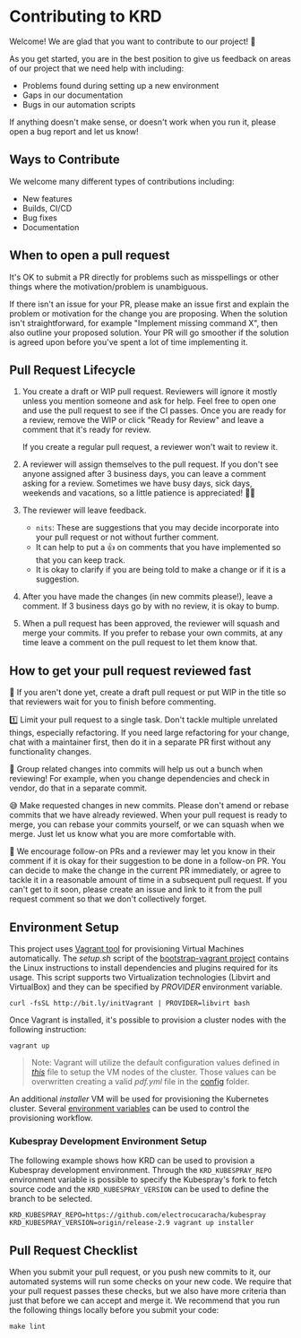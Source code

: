# Contributing to KRD

Welcome! We are glad that you want to contribute to our project! 💖

As you get started, you are in the best position to give us feedback on areas of
our project that we need help with including:

* Problems found during setting up a new environment
* Gaps in our documentation
* Bugs in our automation scripts

If anything doesn't make sense, or doesn't work when you run it, please open a
bug report and let us know!

## Ways to Contribute

We welcome many different types of contributions including:

* New features
* Builds, CI/CD
* Bug fixes
* Documentation

## When to open a pull request

It's OK to submit a PR directly for problems such as misspellings or other
things where the motivation/problem is unambiguous.

If there isn't an issue for your PR, please make an issue first and explain the
problem or motivation for the change you are proposing. When the solution isn't
straightforward, for example "Implement missing command X", then also outline
your proposed solution. Your PR will go smoother if the solution is agreed upon
before you've spent a lot of time implementing it.

## Pull Request Lifecycle

1. You create a draft or WIP pull request. Reviewers will ignore it mostly
   unless you mention someone and ask for help. Feel free to open one and use
   the pull request to see if the CI passes. Once you are ready for a review,
   remove the WIP or click "Ready for Review" and leave a comment that it's
   ready for review.

   If you create a regular pull request, a reviewer won't wait to review it.
1. A reviewer will assign themselves to the pull request. If you don't see
   anyone assigned after 3 business days, you can leave a comment asking for a
   review. Sometimes we have busy days, sick days, weekends and vacations, so a
   little patience is appreciated! 🙇‍♀️
1. The reviewer will leave feedback.
    * `nits`: These are suggestions that you may decide incorporate into your
      pull request or not without further comment.
    * It can help to put a 👍 on comments that you have implemented so that you
      can keep track.
    * It is okay to clarify if you are being told to make a change or if it is a
      suggestion.
1. After you have made the changes (in new commits please!), leave a comment. If
   3 business days go by with no review, it is okay to bump.
1. When a pull request has been approved, the reviewer will squash and merge
   your commits. If you prefer to rebase your own commits, at any time leave a
   comment on the pull request to let them know that.

## How to get your pull request reviewed fast

🚧 If you aren't done yet, create a draft pull request or put WIP in the title
so that reviewers wait for you to finish before commenting.

1️⃣ Limit your pull request to a single task. Don't tackle multiple unrelated
things, especially refactoring. If you need large refactoring for your change,
chat with a maintainer first, then do it in a separate PR first without any
functionality changes.

🎳 Group related changes into commits will help us out a bunch when reviewing!
For example, when you change dependencies and check in vendor, do that in a
separate commit.

😅 Make requested changes in new commits. Please don't amend or rebase commits
that we have already reviewed. When your pull request is ready to merge, you can
rebase your commits yourself, or we can squash when we merge. Just let us know
what you are more comfortable with.

🚀 We encourage follow-on PRs and a reviewer may let you know in their comment
if it is okay for their suggestion to be done in a follow-on PR. You can decide
to make the change in the current PR immediately, or agree to tackle it in a
reasonable amount of time in a subsequent pull request. If you can't get to it
soon, please create an issue and link to it from the pull
request comment so that we don't collectively forget.

## Environment Setup

This project uses [Vagrant tool][1] for provisioning Virtual Machines
automatically. The *setup.sh* script of the [bootstrap-vagrant project][2]
contains the Linux instructions to install dependencies and plugins required for
its usage. This script supports two Virtualization technologies (Libvirt and
VirtualBox) and they can be specified by *PROVIDER* environment variable.

    curl -fsSL http://bit.ly/initVagrant | PROVIDER=libvirt bash

Once Vagrant is installed, it's possible to provision a cluster nodes with the
following instruction:

    vagrant up

> Note: Vagrant will utilize the default configuration values defined in
[*this*](config/default.yml) file to setup the VM nodes of the cluster. Those
values can be overwritten creating a valid  *pdf.yml* file in
the [config](config) folder.

An additional *installer* VM will be used for provisioning the Kubernetes
cluster. Several [environment variables](README.md#environment-variables)
can be used to control the provisioning workflow.

### Kubespray Development Environment Setup

The following example shows how KRD can be used to provision a Kubespray
development environment. Through the `KRD_KUBESPRAY_REPO` environment
variable is possible to specify the Kubespray's fork to fetch source
code and the `KRD_KUBESPRAY_VERSION` can be used to define the branch
to be selected.

    KRD_KUBESPRAY_REPO=https://github.com/electrocucaracha/kubespray KRD_KUBESPRAY_VERSION=origin/release-2.9 vagrant up installer

## Pull Request Checklist

When you submit your pull request, or you push new commits to it, our automated
systems will run some checks on your new code. We require that your pull request
passes these checks, but we also have more criteria than just that before we can
accept and merge it. We recommend that you run the following things locally
before you submit your code:

    make lint

[1]: https://www.vagrantup.com/
[2]: https://github.com/electrocucaracha/bootstrap-vagrant
